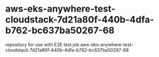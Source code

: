# aws-eks-anywhere-test-cloudstack-7d21a80f-440b-4dfa-b762-bc637ba50267-68
repository for use with E2E test job aws-eks-anywhere-test-cloudstack:7d21a80f-440b-4dfa-b762-bc637ba50267-68
